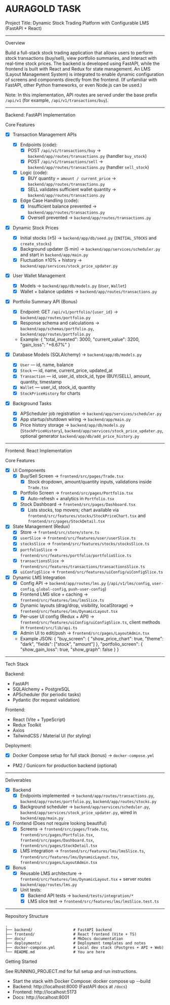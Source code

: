 # AURAGOLD TASK

Project Title: Dynamic Stock Trading Platform with Configurable LMS (FastAPI + React)

---

Overview

Build a full-stack stock trading application that allows users to perform stock transactions (buy/sell), view portfolio summaries, and interact with real-time stock prices. The backend is developed using FastAPI, while the frontend is built with React and Redux for state management. An LMS (Layout Management System) is integrated to enable dynamic configuration of screens and components directly from the frontend. (If unfamiliar with FastAPI, other Python frameworks, or even Node.js can be used.)

Note: In this implementation, API routes are served under the base prefix `/api/v1` (for example, `/api/v1/transactions/buy`).

---

Backend: FastAPI Implementation

Core Features

- [x] Transaction Management APIs
  - [x] Endpoints (code):
    - [x] POST `/api/v1/transactions/buy` → `backend/app/routes/transactions.py` (handler `buy_stock`)
    - [x] POST `/api/v1/transactions/sell` → `backend/app/routes/transactions.py` (handler `sell_stock`)
  - [x] Logic (code):
    - [x] BUY quantity = `amount / current_price` → `backend/app/routes/transactions.py`
    - [x] SELL validates sufficient wallet quantity → `backend/app/routes/transactions.py`
  - [x] Edge Case Handling (code):
    - [x] Insufficient balance prevented → `backend/app/routes/transactions.py`
    - [x] Oversell prevented → `backend/app/routes/transactions.py`

- [x] Dynamic Stock Prices
  - [x] Initial stocks (≥5) → `backend/app/db/seed.py` (`INITIAL_STOCKS` and `create_stocks`)
  - [x] Background updater (5 min) → `backend/app/services/scheduler.py` and start in `backend/app/main.py`
  - [x] Fluctuation ±10% + history → `backend/app/services/stock_price_updater.py`

- [x] User Wallet Management
  - [x] Models → `backend/app/db/models.py` (`User`, `Wallet`)
  - [x] Wallet + balance updates → `backend/app/routes/transactions.py`

- [x] Portfolio Summary API (Bonus)
  - [x] Endpoint: GET `/api/v1/portfolio/{user_id}` → `backend/app/routes/portfolio.py`
  - [x] Response schema and calculations → `backend/app/schemas/portfolio.py`, `backend/app/routes/portfolio.py`
  - Example:
    {
      "total_invested": 3000,
      "current_value": 3200,
      "gain_loss": "+6.67%"
    }

- [x] Database Models (SQLAlchemy) → `backend/app/db/models.py`
  - [x] `User` — id, name, balance
  - [x] `Stock` — id, name, current_price, updated_at
  - [x] `Transaction` — id, user_id, stock_id, type (BUY/SELL), amount, quantity, timestamp
  - [x] `Wallet` — user_id, stock_id, quantity
  - [x] `StockPriceHistory` for charts

- [x] Background Tasks
  - [x] APScheduler job registration → `backend/app/services/scheduler.py`
  - [x] App startup/shutdown wiring → `backend/app/main.py`
  - [x] Price history storage → `backend/app/db/models.py` (`StockPriceHistory`), `backend/app/services/stock_price_updater.py`, optional generator `backend/app/db/add_price_history.py`

---

Frontend: React Implementation

Core Features

- [x] UI Components
  - [x] Buy/Sell Screen → `frontend/src/pages/Trade.tsx`
    - [x] Stock dropdown, amount/quantity inputs, validations inside `Trade.tsx`
  - [x] Portfolio Screen → `frontend/src/pages/Portfolio.tsx`
    - [x] Auto-refresh + analytics in `Portfolio.tsx`
  - [x] Stock Dashboard → `frontend/src/pages/Dashboard.tsx`
    - [x] Lists stocks, top movers; chart available via `frontend/src/features/stocks/StockPriceChart.tsx` and `frontend/src/pages/StockDetail.tsx`

- [x] State Management (Redux)
  - [x] Store → `frontend/src/store/store.ts`
  - [x] `userSlice` → `frontend/src/features/user/userSlice.ts`
  - [x] `stocksSlice` → `frontend/src/features/stocks/stocksSlice.ts`
  - [x] `portfolioSlice` → `frontend/src/features/portfolio/portfolioSlice.ts`
  - [x] `transactionsSlice` → `frontend/src/features/transactions/transactionsSlice.ts`
  - [x] `uiConfigSlice` → `frontend/src/features/uiConfig/uiConfigSlice.ts`

- [x] Dynamic LMS Integration
  - [x] Config API → `backend/app/routes/lms.py` (`/api/v1/lms/config`, `user-config`, `global-config`, `push-user-config`)
  - [x] Frontend LMS slice + caching → `frontend/src/features/lms/lmsSlice.ts`
  - [x] Dynamic layouts (drag/drop, visibility, localStorage) → `frontend/src/features/lms/DynamicLayout.tsx`
  - [x] Per-user UI config (Redux + API) → `frontend/src/features/uiConfig/uiConfigSlice.ts`, client methods in `frontend/src/lib/api.ts`
  - [x] Admin UI to edit/push → `frontend/src/pages/LayoutAdmin.tsx`
  - Example JSON:
    {
      "buy_screen": { "show_price_chart": true, "theme": "dark", "fields": ["stock", "amount"] },
      "portfolio_screen": { "show_gain_loss": true, "show_graph": false }
    }

---

Tech Stack

Backend:

- FastAPI
- SQLAlchemy + PostgreSQL
- APScheduler (for periodic tasks)
- Pydantic (for request validation)

Frontend:

- React (Vite + TypeScript)
- Redux Toolkit
- Axios
- TailwindCSS / Material UI (for styling)

Deployment:

- [x] Docker Compose setup for full stack (bonus) → `docker-compose.yml`
- PM2 / Gunicorn for production backend (optional)

---

Deliverables

- [x] Backend
  - [x] Endpoints implemented → `backend/app/routes/transactions.py`, `backend/app/routes/portfolio.py`, `backend/app/routes/stocks.py`
  - [x] Background scheduler → `backend/app/services/scheduler.py`, `backend/app/services/stock_price_updater.py`, wired in `backend/app/main.py`

- [x] Frontend (Does not require looking beautiful)
  - [x] Screens → `frontend/src/pages/Trade.tsx`, `frontend/src/pages/Portfolio.tsx`, `frontend/src/pages/Dashboard.tsx`, `frontend/src/pages/StockDetail.tsx`
  - [x] LMS integration → `frontend/src/features/lms/lmsSlice.ts`, `frontend/src/features/lms/DynamicLayout.tsx`, `frontend/src/pages/LayoutAdmin.tsx`

- [x] Bonus
  - [x] Reusable LMS architecture → `frontend/src/features/lms/DynamicLayout.tsx` + server routes `backend/app/routes/lms.py`
  - [x] Unit tests:
    - [x] Backend API tests → `backend/tests/integration/*`
    - [x] LMS slice test → `frontend/src/features/lms/lmsSlice.test.ts`

---

Repository Structure

```
.
├── backend/                  # FastAPI backend
├── frontend/                 # React frontend (Vite + TS)
├── docs/                     # MkDocs documentation
├── deployments/              # Deployment templates and notes
├── docker-compose.yml        # Local dev stack (Postgres + API + Web)
└── README.md                 # You are here
```

Getting Started

See RUNNING_PROJECT.md for full setup and run instructions.

- Start the stack with Docker Compose:
  docker compose up --build
- Backend: http://localhost:8000 (FastAPI docs at `/docs`)
- Frontend: http://localhost:5173
- Docs: http://localhost:8001
